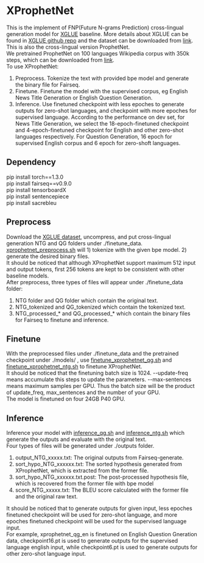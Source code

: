# XProphetNet
This is the implement of FNP(Future N-grams Prediction) cross-lingual generation model for [XGLUE](https://arxiv.org/abs/2004.01401) baseline. More details about XGLUE can be found in [XGLUE github repo](https://github.com/microsoft/XGLUE) and the dataset can be downloaded from [link](https://microsoft.github.io/XGLUE/).  
This is also the cross-lingual version ProphetNet.  
We pretrained ProphetNet on 100 languages Wikipedia corpus with 350k steps, which can be downloaded from [link](https://drive.google.com/file/d/1cNqd4DRp4_Q1ayEYz7a-_WokA0X2PXsN/view?usp=sharing).  
To use XProphetNet:  
1) Preprocess. Tokenize the text with provided bpe model and generate the binary file for Fairseq.  
2) Finetune. Finetune the model with the supervised corpus, eg English News Title Generation or English Question Generation.
3) Inference. Use finetuned checkpoint with less epoches to generate outputs for zero-shot languages, and checkpoint with more epoches for supervised language. According to the performance on dev set, for News Title Generation, we select the 18-epoch-finetuned checkpoint and 4-epoch-finetuned checkpoint for English and other zero-shot languages respectively. For Question Generation, 16 epoch for supervised English corpus and 6 epoch for zero-shoft languages.    


## Dependency

pip install torch==1.3.0  
pip install fairseq==v0.9.0  
pip install tensorboardX  
pip install sentencepiece  
pip install sacrebleu


## Preprocess
Download the [XGLUE dataset](https://microsoft.github.io/XGLUE/), uncompress, and put cross-lingual generation NTG and QG folders under ./finetune_data.  
[xprophetnet_preprocess.sh](https://github.com/microsoft/ProphetNet/blob/master/xProphetNet/xprophetnet_preprocess.sh) will 1) tokenize with the given bpe model. 2) generate the desired binary files.  
It should be noticed that although XProphetNet support maximum 512 input and output tokens, first 256 tokens are kept to be consistent with other baseline models.  
After preprocess, three types of files will appear under ./finetune_data folder:  
1) NTG folder and QG folder which contain the original text. 
2) NTG_tokenized and QG_tokenized which contain the tokenized text.  
3) NTG_processed_* and QG_processed_* which contain the binary files for Fairseq to finetune and inference.

## Finetune
With the preprocessed files under ./finetune_data and the pretrained checkpoint under ./models/ , use [finetune_xprophetnet_qg.sh](https://github.com/microsoft/ProphetNet/blob/master/xProphetNet/finetune_xprophetnet_qg.sh) and [finetune_xprophetnet_ntg.sh](https://github.com/microsoft/ProphetNet/blob/master/xProphetNet/finetune_xprophetnet_ntg.sh) to finetune XProphetNet.  
It should be noticed that the finetuning batch size is 1024. 
--update-freq means accumulate this steps to update the parameters. 
--max-sentences means maximum samples per GPU. 
Thus the batch size will be the product of update_freq, max_sentences and the number of your GPU.  
The model is finetuned on four 24GB P40 GPU.

## Inference
Inference your model with [inference_qg.sh](https://github.com/microsoft/ProphetNet/blob/master/xProphetNet/inference_qg.sh) and [inference_ntg.sh](https://github.com/microsoft/ProphetNet/blob/master/xProphetNet/finetune_xprophetnet_ntg.sh) which generate the outputs and evaluate with the original text.  
Four types of files will be generated under ./outputs folder.  
1) output_NTG_xxxxx.txt: The original outputs from Fairseq-generate.  
2) sort_hypo_NTG_xxxxxx.txt: The sorted hypothesis generated from XProphetNet, which is extracted from the former file.  
3) sort_hypo_NTG_xxxxxx.txt.post: The post-processed hypothesis file, which is recovered from the former file with bpe model
4) score_NTG_xxxxx.txt: The BLEU score  calculated with the former file and the original raw text.

It should be noticed that to generate outputs for given input, less epoches finetuned checkpoint will be used for zero-shot language,
and more epoches finetuned checkpoint will be used for the supervised language input.  
For example, xprophetnet_qg_en is finetuned on English Question Gneration data, 
checkpoint16.pt is used to generate outputs for the supervised language english input, 
while checkpoint6.pt is used to generate outputs for other zero-shot language input.

